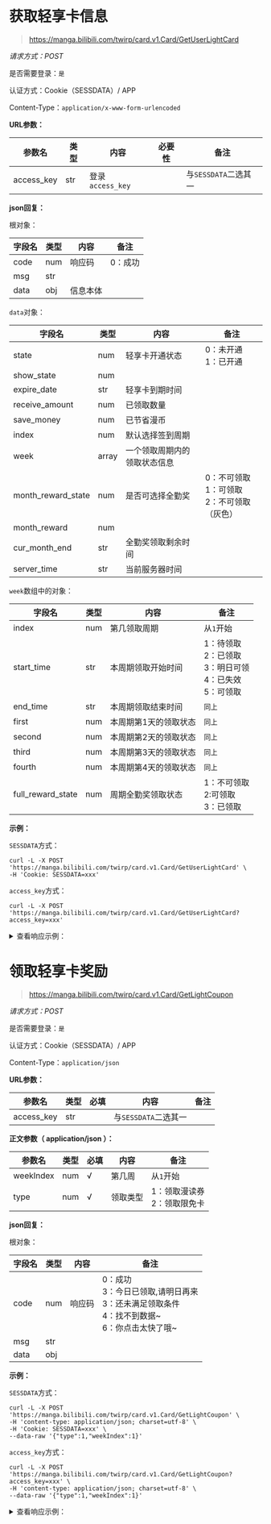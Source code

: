# 获取轻享卡信息

> https://manga.bilibili.com/twirp/card.v1.Card/GetUserLightCard

*请求方式：POST*

是否需要登录：`是`

认证方式：Cookie（SESSDATA）/ APP

Content-Type：`application/x-www-form-urlencoded`

**URL参数：**

| 参数名        | 类型  | 内容             | 必要性 | 备注              |
|------------|-----|----------------|-----|-----------------|
| access_key | str | 登录`access_key` |     | 与`SESSDATA`二选其一 |

**json回复：**

根对象：

| 字段名  | 类型  | 内容   | 备注   |
|------|-----|------|------|
| code | num | 响应码  | 0：成功 |
| msg  | str |      |      |
| data | obj | 信息本体 |      |

`data`对象：

| 字段名                | 类型    | 内容             | 备注                              |
|--------------------|-------|----------------|---------------------------------|
| state              | num   | 轻享卡开通状态        | 0：未开通<br/>1：已开通                 |
| show_state         | num   |                |                                 |
| expire_date        | str   | 轻享卡到期时间        |                                 |
| receive_amount     | num   | 已领取数量          |                                 |
| save_money         | num   | 已节省漫币          |                                 |
| index              | num   | 默认选择签到周期       |                                 |
| week               | array | 一个领取周期内的领取状态信息 |                                 |
| month_reward_state | num   | 是否可选择全勤奖       | 0：不可领取<br/>1：可领取<br/>2：不可领取（灰色） |
| month_reward       | num   |                |                                 |
| cur_month_end      | str   | 全勤奖领取剩余时间      |                                 |
| server_time        | str   | 当前服务器时间        |                                 |

`week`数组中的对象：

| 字段名               | 类型  | 内容          | 备注                                             |
|-------------------|-----|-------------|------------------------------------------------|
| index             | num | 第几领取周期      | 从`1`开始                                         |
| start_time        | str | 本周期领取开始时间   | 1：待领取<br/>2：已领取<br/>3：明日可领<br/>4：已失效<br/>5：可领取 |
| end_time          | str | 本周期领取结束时间   | `同上`                                           |
| first             | num | 本周期第1天的领取状态 | `同上`                                           | 
| second            | num | 本周期第2天的领取状态 | `同上`                                           |
| third             | num | 本周期第3天的领取状态 | `同上`                                           |
| fourth            | num | 本周期第4天的领取状态 | `同上`                                           |
| full_reward_state | num | 周期全勤奖领取状态   | 1：不可领取<br/>2:可领取<br/>3：已领取                     |

**示例：**

`SESSDATA`方式：

```shell
curl -L -X POST 'https://manga.bilibili.com/twirp/card.v1.Card/GetUserLightCard' \
-H 'Cookie: SESSDATA=xxx'
```

`access_key`方式：

```shell
curl -L -X POST 'https://manga.bilibili.com/twirp/card.v1.Card/GetUserLightCard?access_key=xxx'
```

<details>
<summary>查看响应示例：</summary>

```json
{
  "code": 0,
  "msg": "",
  "data": {
    "state": 1,
    "show_state": 1,
    "expire_date": "2023-03-09T23:59:59+08:00",
    "receive_amount": 18,
    "save_money": 890,
    "index": 1,
    "week": [
      {
        "index": 1,
        "start_time": "2023-02-10T00:00:00+08:00",
        "end_time": "2023-02-16T23:59:59+08:00",
        "first": 5,
        "second": 1,
        "third": 1,
        "fourth": 1,
        "full_reward_state": 1
      },
      {
        "index": 2,
        "start_time": "2023-02-17T00:00:00+08:00",
        "end_time": "2023-02-23T23:59:59+08:00",
        "first": 1,
        "second": 1,
        "third": 1,
        "fourth": 1,
        "full_reward_state": 1
      },
      {
        "index": 3,
        "start_time": "2023-02-24T00:00:00+08:00",
        "end_time": "2023-03-02T23:59:59+08:00",
        "first": 1,
        "second": 1,
        "third": 1,
        "fourth": 1,
        "full_reward_state": 1
      },
      {
        "index": 4,
        "start_time": "2023-03-03T00:00:00+08:00",
        "end_time": "2023-03-09T23:59:59+08:00",
        "first": 1,
        "second": 1,
        "third": 1,
        "fourth": 1,
        "full_reward_state": 1
      }
    ],
    "month_reward_state": 0,
    "month_reward": 0,
    "cur_month_end": "2023-03-10T00:00:00+08:00",
    "server_time": "2023-02-10T10:59:43+08:00"
  }
}
```

</details>

# 领取轻享卡奖励

> https://manga.bilibili.com/twirp/card.v1.Card/GetLightCoupon

*请求方式：POST*

是否需要登录：`是`

认证方式：Cookie（SESSDATA）/ APP

Content-Type：`application/json`

**URL参数：**

| 参数名        | 类型  | 必填 | 内容              | 备注 |
|------------|-----|----|-----------------|----|
| access_key | str |    | 与`SESSDATA`二选其一 |    |

**正文参数（ application/json ）：**

| 参数名       | 类型  | 必填 | 内容   | 备注                   |
|-----------|-----|----|------|----------------------|
| weekIndex | num | √  | 第几周  | 从`1`开始               |
| type      | num | √  | 领取类型 | 1：领取漫读券<br/>2：领取限免卡  |

**json回复：**

根对象：

| 字段名  | 类型  | 内容  | 备注                                                                |
|------|-----|-----|-------------------------------------------------------------------|
| code | num | 响应码 | 0：成功<br/>3：今日已领取,请明日再来<br/>3：还未满足领取条件<br/>4：找不到数据~<br/>6：你点击太快了哦~ |
| msg  | str |     |                                                                   |
| data | obj |     |                                                                   |

**示例：**

`SESSDATA`方式：

```shell
curl -L -X POST 'https://manga.bilibili.com/twirp/card.v1.Card/GetLightCoupon' \
-H 'content-type: application/json; charset=utf-8' \
-H 'Cookie: SESSDATA=xxx' \
--data-raw '{"type":1,"weekIndex":1}'
```

`access_key`方式：

```shell
curl -L -X POST 'https://manga.bilibili.com/twirp/card.v1.Card/GetLightCoupon?access_key=xxx' \
-H 'content-type: application/json; charset=utf-8' \
--data-raw '{"type":1,"weekIndex":1}'
```

<details>
<summary>查看响应示例：</summary>

```json
{
  "code": 0,
  "msg": "",
  "data": {}
}
```

</details>